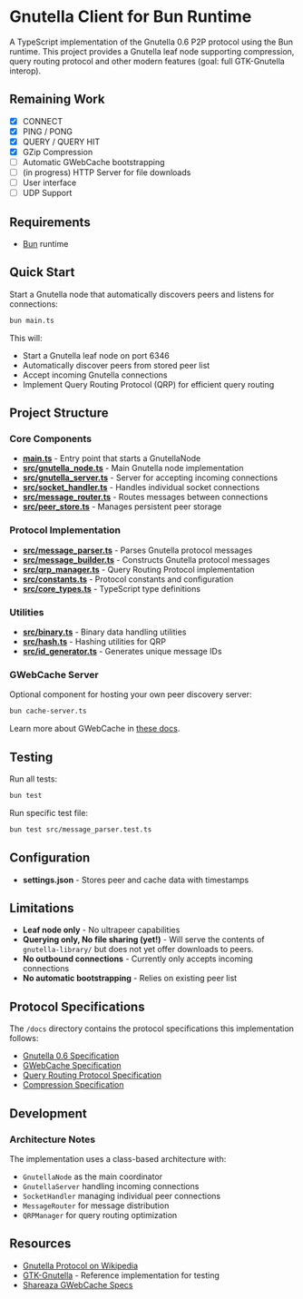 # Gnutella Client for Bun Runtime

A TypeScript implementation of the Gnutella 0.6 P2P protocol using the Bun runtime. This project provides a Gnutella leaf node supporting compression, query routing protocol and other modern features (goal: full GTK-Gnutella interop).

## Remaining Work

- [X] CONNECT
- [X] PING / PONG
- [X] QUERY / QUERY HIT
- [X] GZip Compression
- [ ] Automatic GWebCache bootstrapping
- [ ] (in progress) HTTP Server for file downloads
- [ ] User interface
- [ ] UDP Support

## Requirements

- [Bun](https://bun.sh/docs/installation) runtime

## Quick Start

Start a Gnutella node that automatically discovers peers and listens for connections:

```bash
bun main.ts
```

This will:

- Start a Gnutella leaf node on port 6346
- Automatically discover peers from stored peer list
- Accept incoming Gnutella connections
- Implement Query Routing Protocol (QRP) for efficient query routing

## Project Structure

### Core Components

- **[main.ts](main.ts)** - Entry point that starts a GnutellaNode
- **[src/gnutella_node.ts](src/gnutella_node.ts)** - Main Gnutella node implementation
- **[src/gnutella_server.ts](src/gnutella_server.ts)** - Server for accepting incoming connections
- **[src/socket_handler.ts](src/socket_handler.ts)** - Handles individual socket connections
- **[src/message_router.ts](src/message_router.ts)** - Routes messages between connections
- **[src/peer_store.ts](src/peer_store.ts)** - Manages persistent peer storage

### Protocol Implementation

- **[src/message_parser.ts](src/message_parser.ts)** - Parses Gnutella protocol messages
- **[src/message_builder.ts](src/message_builder.ts)** - Constructs Gnutella protocol messages
- **[src/qrp_manager.ts](src/qrp_manager.ts)** - Query Routing Protocol implementation
- **[src/constants.ts](src/constants.ts)** - Protocol constants and configuration
- **[src/core_types.ts](src/core_types.ts)** - TypeScript type definitions

### Utilities

- **[src/binary.ts](src/binary.ts)** - Binary data handling utilities
- **[src/hash.ts](src/hash.ts)** - Hashing utilities for QRP
- **[src/id_generator.ts](src/id_generator.ts)** - Generates unique message IDs

### GWebCache Server

Optional component for hosting your own peer discovery server:

```bash
bun cache-server.ts
```

Learn more about GWebCache in [these docs](./docs/gwebcache-spec.md).

## Testing

Run all tests:

```bash
bun test
```

Run specific test file:

```bash
bun test src/message_parser.test.ts
```

## Configuration

- **settings.json** - Stores peer and cache data with timestamps

## Limitations

- **Leaf node only** - No ultrapeer capabilities
- **Querying only, No file sharing (yet!)** - Will serve the contents of `gnutella-library/` but does not yet offer downloads to peers.
- **No outbound connections** - Currently only accepts incoming connections
- **No automatic bootstrapping** - Relies on existing peer list

## Protocol Specifications

The `/docs` directory contains the protocol specifications this implementation follows:

- [Gnutella 0.6 Specification](docs/Gnutella-0.6-spec.txt)
- [GWebCache Specification](docs/gwebcache-spec.md)
- [Query Routing Protocol Specification](docs/qrp-pseudospec.md)
- [Compression Specification](docs/compression-pseudospec.md)

## Development

### Architecture Notes

The implementation uses a class-based architecture with:

- `GnutellaNode` as the main coordinator
- `GnutellaServer` handling incoming connections
- `SocketHandler` managing individual peer connections
- `MessageRouter` for message distribution
- `QRPManager` for query routing optimization

## Resources

- [Gnutella Protocol on Wikipedia](https://en.wikipedia.org/wiki/Gnutella)
- [GTK-Gnutella](https://gtk-gnutella.sourceforge.io/) - Reference implementation for testing
- [Shareaza GWebCache Specs](https://shareaza.sourceforge.net/mediawiki/GWC_specs)
